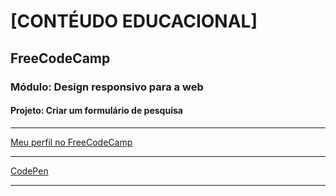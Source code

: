 <h1>[CONTÉUDO EDUCACIONAL]</h1>
<h2>FreeCodeCamp</h2>
<h3>Módulo: Design responsivo para a web</h3>
<h4>Projeto: Criar um formulário de pesquisa</h4><hr>
<a href="https://www.freecodecamp.org/portuguese/chavatte">Meu perfil no FreeCodeCamp</a><hr>
<a href="https://codepen.io/chavatte/full/jOLzNja">CodePen</a><hr>
